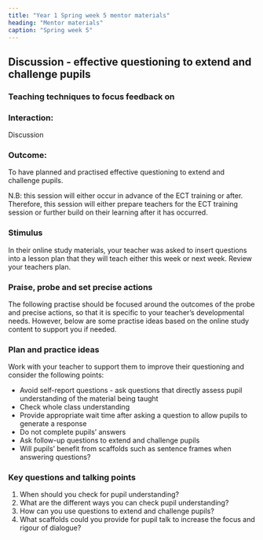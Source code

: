 ```yaml
---
title: "Year 1 Spring week 5 mentor materials"
heading: "Mentor materials"
caption: "Spring week 5"
---
```



## Discussion - effective questioning to extend and challenge pupils

### Teaching techniques to focus feedback on

### Interaction: 

Discussion

### Outcome: 

To have planned and practised effective questioning to extend and challenge pupils.

N.B: this session will either occur in advance of the ECT training or after. Therefore, this session will either prepare teachers for the ECT training session or further build on their learning after it has occurred.

### Stimulus

In their online study materials, your teacher was asked to insert questions into a lesson plan that they will teach either this week or next week. Review your teachers plan.

### Praise, probe and set precise actions

The following practise should be focused around the outcomes of the probe and precise actions, so that it is specific to your teacher’s developmental needs. However, below are some practise ideas based on the online study content to support you if needed.

### Plan and practice ideas
Work with your teacher to support them to improve their questioning and consider the following points:

- Avoid self-report questions - ask questions that directly assess pupil understanding of the material being taught  
- Check whole class understanding  
- Provide appropriate wait time after asking a question to allow pupils to generate a response 
- Do not complete pupils’ answers 
- Ask follow-up questions to extend and challenge pupils 
- Will pupils’ benefit from scaffolds such as sentence frames when answering questions? 

### Key questions and talking points

1. When should you check for pupil understanding?
2. What are the different ways you can check pupil understanding?
3. How can you use questions to extend and challenge pupils?
4. What scaffolds could you provide for pupil talk to increase the focus and rigour of dialogue?

